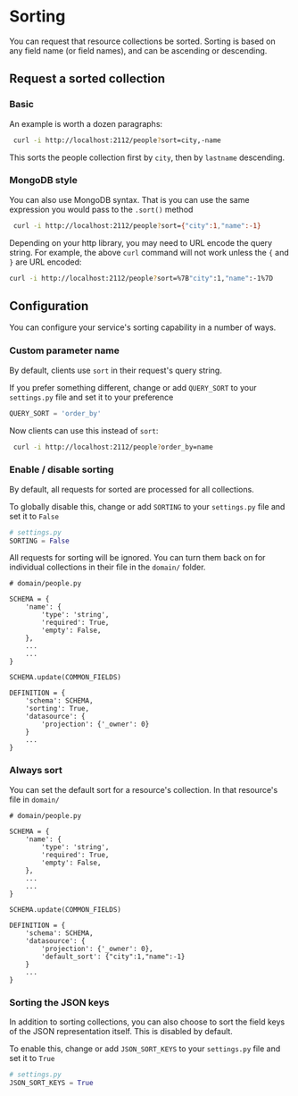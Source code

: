 # Sorting

You can request that resource collections be sorted. Sorting is based on any field name (or field names), and can be ascending or descending.

## Request a sorted collection
### Basic
An example is worth a dozen paragraphs:

```bash
 curl -i http://localhost:2112/people?sort=city,-name
 ```

This sorts the people collection first by `city`, then by `lastname` descending.

### MongoDB style

You can also use MongoDB syntax.  That is you can use the same expression you would pass to the `.sort()` method

```bash
 curl -i http://localhost:2112/people?sort={"city":1,"name":-1}
 ```

Depending on your http library, you may need to URL encode the query string.  For example, the above `curl` command will not work unless the `{` and `}` are URL encoded:

```bash
curl -i http://localhost:2112/people?sort=%7B"city":1,"name":-1%7D
```

## Configuration
You can configure your service's sorting capability in a number of ways.

### Custom parameter name
By default, clients use `sort` in their request's query string.

If you prefer something different, change or add `QUERY_SORT` to your `settings.py` file and set it to your preference

```python
QUERY_SORT = 'order_by'
```

Now clients can use this instead of `sort`:
```bash
 curl -i http://localhost:2112/people?order_by=name
 ```


### Enable / disable sorting
By default, all requests for sorted are processed for all collections.

To globally disable this, change or add `SORTING` to your `settings.py` file and set it to `False`

```python
# settings.py
SORTING = False
```

All requests for sorting will be ignored.  You can turn them back on for individual collections in their file in the `domain/` folder.

```python{17}
# domain/people.py

SCHEMA = {
    'name': {
        'type': 'string',
        'required': True,
        'empty': False,
    },
    ...
    ...
}

SCHEMA.update(COMMON_FIELDS)

DEFINITION = {
    'schema': SCHEMA,
    'sorting': True,
    'datasource': {
        'projection': {'_owner': 0}
    }
    ...
}
```

### Always sort
You can set the default sort for a resource's collection.  In that resource's file in `domain/` 

```python{19}
# domain/people.py

SCHEMA = {
    'name': {
        'type': 'string',
        'required': True,
        'empty': False,
    },
    ...
    ...
}

SCHEMA.update(COMMON_FIELDS)

DEFINITION = {
    'schema': SCHEMA,
    'datasource': {
        'projection': {'_owner': 0},
        'default_sort': {"city":1,"name":-1}
    }
    ...
}
```

### Sorting the JSON keys
In addition to sorting collections, you can also choose to sort the field keys of the JSON representation itself.  This is disabled by default.

To enable this, change or add `JSON_SORT_KEYS` to your `settings.py` file and set it to `True`

```python
# settings.py
JSON_SORT_KEYS = True
```


